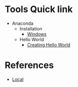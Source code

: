 # Tools Quick link

- Anaconda 
  - Installation
    - [Windows](Anaconda/INSTALL.md)
  - Hello World
    - [Creating Hello World](Anaconda/HelloWorld.md)

# References

- [Local](https://www.youtube.com/channel/UCgp0OKR18dEOEFxb7Af4guw/featured)
